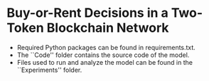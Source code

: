 # Buy-or-Rent Decisions in a Two-Token Blockchain Network
- Required Python packages can be found in requirements.txt.
- The ``Code'' folder contains the source code of the model.
- Files used to run and analyze the model can be found in the ``Experiments'' folder.
